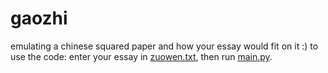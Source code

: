 # gaozhi
emulating a chinese squared paper and how your essay would fit on it :)
to use the code: enter your essay in [zuowen.txt](https://github.com/shuu-wasseo/gaozhi/blob/main/zuowen.txt), then run [main.py](https://github.com/shuu-wasseo/gaozhi/blob/main/main.py).
